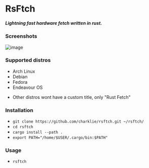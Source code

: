 # RsFtch

##### _Lightning fast hardware fetch written in rust._

### Screenshots

![image](https://github.com/charklie/rsftch/assets/157241212/04b9514d-d6a0-4be6-bb79-0388cc292558)

### Supported distros
- Arch Linux
- Debian
- Fedora
- Endeavour OS

* Other distros wont have a custom title, only "Rust Fetch"

### Installation
- `git clone https://github.com/charklie/rsftch.git ~/rsftch/`
- `cd rsftch`
- `cargo install --path .`
- `export PATH="/home/$USER/.cargo/bin:$PATH"`

### Usage
- `rsftch`

